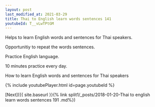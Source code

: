 ```yaml
---
layout: post
last_modified_at: 2021-03-29
title: Thai to English learn words sentences 141 
youtubeId: T__vLwTPtGM
---
```

 
 
Helps to learn English words and sentences for Thai speakers.

Opportunitiy to repeat the words sentences. 

Practice English language. 
 
10 minutes practice every day. 
 
How to learn English words and sentences for Thai speakers 
 
{% include youtubePlayer.html id=page.youtubeId %}
 
 
[Next]({{ site.baseurl }}{% link  split1/_posts/2018-01-20-Thai to english learn words sentences 191 .md%})
 
